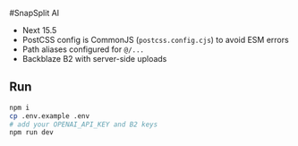 #SnapSplit AI

- Next 15.5 
- PostCSS config is CommonJS (`postcss.config.cjs`) to avoid ESM errors
- Path aliases configured for `@/...`
- Backblaze B2 with server-side uploads

## Run
```bash
npm i
cp .env.example .env
# add your OPENAI_API_KEY and B2 keys
npm run dev
```
